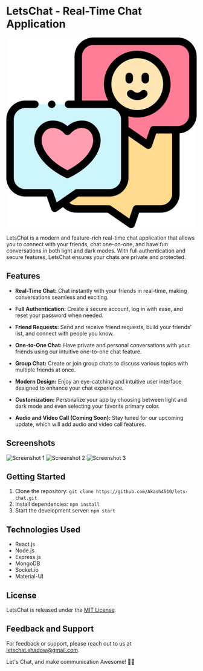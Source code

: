 # LetsChat - Real-Time Chat Application

![LetsChat Logo](https://github.com/Akash4510/lets-chat/blob/master/src/assets/Images/logo.png)

LetsChat is a modern and feature-rich real-time chat application that allows you to connect with your friends, chat one-on-one, and have fun conversations in both light and dark modes. With full authentication and secure features, LetsChat ensures your chats are private and protected.

## Features

- **Real-Time Chat:** Chat instantly with your friends in real-time, making conversations seamless and exciting.

- **Full Authentication:** Create a secure account, log in with ease, and reset your password when needed.

- **Friend Requests:** Send and receive friend requests, build your friends' list, and connect with people you know.

- **One-to-One Chat:** Have private and personal conversations with your friends using our intuitive one-to-one chat feature.

- **Group Chat:** Create or join group chats to discuss various topics with multiple friends at once.

- **Modern Design:** Enjoy an eye-catching and intuitive user interface designed to enhance your chat experience.

- **Customization:** Personalize your app by choosing between light and dark mode and even selecting your favorite primary color.

- **Audio and Video Call (Coming Soon):** Stay tuned for our upcoming update, which will add audio and video call features.

## Screenshots

![Screenshot 1](https://dummyimage.com/400x300/cccccc/000000)
![Screenshot 2](https://dummyimage.com/400x300/cccccc/000000)
![Screenshot 3](https://dummyimage.com/400x300/cccccc/000000)

## Getting Started

1. Clone the repository: `git clone https://github.com/Akash4510/lets-chat.git`
2. Install dependencies: `npm install`
3. Start the development server: `npm start`

## Technologies Used

- React.js
- Node.js
- Express.js
- MongoDB
- Socket.io
- Material-UI

## License

LetsChat is released under the [MIT License](https://opensource.org/licenses/MIT).

## Feedback and Support

For feedback or support, please reach out to us at [letschat.shadow@gmail.com](mailto:letschat.shadow@gmail.com).

Let's Chat, and make communication Awesome! 🚀🎉
